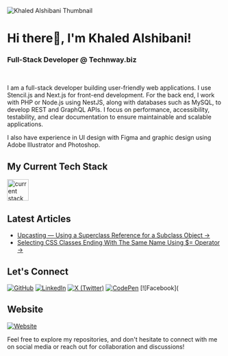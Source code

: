 ![Khaled Alshibani Thumbnail](https://iili.io/J1Xl46X.png)

<h1>Hi there👋, I'm Khaled Alshibani!</h1>

### Full-Stack Developer @ Technway.biz

<br>

I am a full-stack developer building user-friendly web applications. I use Stencil.js and Next.js for front-end development. For the back end, I work with PHP or Node.js using NestJS, along with databases such as MySQL, to develop REST and GraphQL APIs. I focus on performance, accessibility, testability, and clear documentation to ensure maintainable and scalable applications.

I also have experience in UI design with Figma and graphic design using Adobe Illustrator and Photoshop.

## My Current Tech Stack

<img src="https://iili.io/J1Xk2jt.png" alt="current stack" height="50" />

## Latest Articles

- [Upcasting — Using a Superclass Reference for a Subclass Object →](https://dev.to/khaledsalshibani/using-a-superclass-reference-for-a-subclass-object-22ga)
- [Selecting CSS Classes Ending With The Same Name Using $= Operator →](https://dev.to/khaledsalshibani/selecting-css-classes-ending-with-the-same-name-using-operator-2hji)
  
## Let's Connect

[![GitHub](https://img.shields.io/badge/GitHub-Follow-9cf?style=for-the-badge&logo=github)](https://github.com/khaledsAlshibani)
[![LinkedIn](https://img.shields.io/badge/LinkedIn-Connect-9cf?style=for-the-badge&logo=linkedin)](https://linkedin.com/in/khaledsAlshibani)
[![X (Twitter)](https://img.shields.io/badge/Twitter-Follow-9cf?style=for-the-badge&logo=x)](https://twitter.com/khaleds_saif)
[![CodePen](https://img.shields.io/badge/CodePen-Follow-9cf?style=for-the-badge&logo=codepen)](https://codepen.io/khaledsAlshibani)
[![Facebook](

## Website

[![Website](https://img.shields.io/badge/Website-Visit-9cf?style=for-the-badge&logo=appveyor)](https://khaled.technway.biz/)

Feel free to explore my repositories, and don't hesitate to connect with me on social media or reach out for collaboration and discussions!
